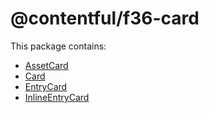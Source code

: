 # @contentful/f36-card

This package contains:

- [AssetCard](./src/AssetCard)
- [Card](./src/Card)
- [EntryCard](./src/EntryCard)
- [InlineEntryCard](./src/InlineEntryCard)
